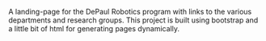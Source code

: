 A landing-page for the DePaul Robotics program with links to the various departments and research groups. 
This project is built using bootstrap and a little bit of html for generating pages dynamically. 
